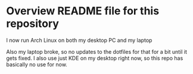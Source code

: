 # Overview README file for this repository
I now run Arch Linux on both my desktop PC and my laptop

Also my laptop broke, so no updates to the dotfiles for that for a bit until it gets fixed. I also use just KDE on my desktop right now, so this repo has basically no use for now. 
